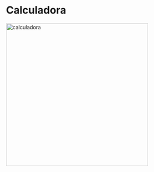 # Calculadora

<img width="389" alt="calculadora" src="https://github.com/SabriValenzuela/Calculadora/assets/76019667/6d1738f3-5aa3-42b5-a019-55f0ff052230">
